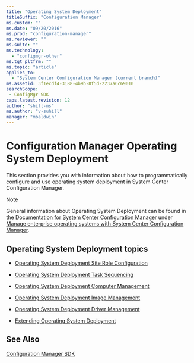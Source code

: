 ```yaml
---
title: "Operating System Deployment"
titleSuffix: "Configuration Manager"
ms.custom: ""
ms.date: "09/20/2016"
ms.prod: "configuration-manager"
ms.reviewer: ""
ms.suite: ""
ms.technology:
  - "configmgr-other"
ms.tgt_pltfrm: ""
ms.topic: "article"
applies_to:
  - "System Center Configuration Manager (current branch)"
ms.assetid: 3f1ecdf4-3188-4b9b-8f5d-2237a6c69010searchScope: - ConfigMgr SDK
caps.latest.revision: 12
author: "shill-ms"
ms.author: "v-suhill"
manager: "mbaldwin"
---
```

# Configuration Manager Operating System Deployment
This section provides you with information about how to programmatically configure and use operating system deployment in System Center Configuration Manager.  

> [!NOTE]
>  General information about Operating System Deployment can be found in the [Documentation for System Center Configuration Manager](https://technet.microsoft.com/en-us/library/mt346023.aspx) under [Manage enterprise operating systems with System Center Configuration Manager](https://technet.microsoft.com/en-us/library/mt627933.aspx).  

## Operating System Deployment topics  

-   [Operating System Deployment Site Role Configuration](../../develop/osd/operating-system-deployment-site-role-configuration.md)  

-   [Operating System Deployment Task Sequencing](../../develop/osd/operating-system-deployment-task-sequencing.md)  

-   [Operating System Deployment Computer Management](../../develop/osd/operating-system-deployment-computer-management.md)  

-   [Operating System Deployment Image Management](../../develop/osd/operating-system-deployment-image-management.md)  

-   [Operating System Deployment Driver Management](../../develop/osd/operating-system-deployment-driver-management.md)  

-   [Extending Operating System Deployment](../../develop/osd/extending-operating-system-deployment.md)  

## See Also  
 [Configuration Manager SDK](../../develop/core/misc/system-center-configuration-manager-sdk.md)
